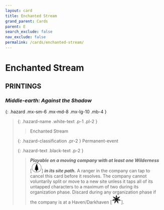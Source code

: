 ```yaml
---
layout: card
title: Enchanted Stream
grand_parent: Cards
parent: E
search_exclude: false
nav_exclude: false
permalink: /cards/enchanted-stream/
---
```


# Enchanted Stream


## PRINTINGS


### _Middle-earth: Against the Shadow_

{: .hazard .mx-sm-6 .mx-md-8 .mx-lg-10 .mb-4 }
> {: .hazard-name .white-text .p-1 .pl-2 }
> > <div class="hazard-mp"></div>
> > <div class="card-name">Enchanted Stream</div>
>
> {: .hazard-classification .pr-2 }
> Permanent-event
>
> {: .hazard-text .black-text .p-2 }
> > ***Playable on a moving company with at least one Wilderness*** <nobr>[<img src="/assets/images/wilderness.svg">]</nobr> ***in its site path.*** A ranger in the company can tap to cancel this card before it resolves. The company cannot voluntarily split or move to a new site unless it taps all of its untapped characters to a maximum of two during its organization phase. Discard during any organization phase if the company is at a Haven/Darkhaven <nobr>[<img src="/assets/images/dark-haven.svg">]</nobr>. 
>


